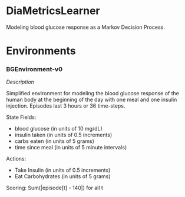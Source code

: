 # DiaMetricsLearner
Modeling blood glucose response as a Markov Decision Process.

# Environments
### BGEnvironment-v0
   *Description*
   
   Simplified environment for modeling the blood glucose response of the human body
   at the beginning of the day with one meal and one insulin injection. Episodes 
   last 3 hours or 36 time-steps.
      
   State Fields:  
   * blood glucose     (in units of 10 mg/dL) 
   * insulin taken     (in units of 0.5 increments)
   * carbs eaten       (in units of 5 grams)
   * time since meal   (in units of 5 minute intervals)
           
   Actions: 
   * Take Insulin      (in units of 0.5 increments)
   * Eat Carbohydrates (in units of 5 grams)
            
   Scoring: Sum(|episode[t] - 140|) for all t
